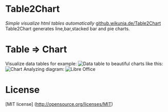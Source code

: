Table2Chart
=======
*Simple visualize html tables automatically* 
[github.wikunia.de/Table2Chart](http://github.wikunia.de/Table2Chart)
Table2Chart generates line,bar,stacked bar and pie charts.

Table => Chart
======
Visualize data tables for example: ![Data table](http://github.wikunia.de/Table2Chart/images/line_table.jpg "") to
beautiful charts like this: ![Chart](http://github.wikunia.de/Table2Chart/images/line_chart.jpg "")
Analyzing diagram: ![Libre Office](http://github.wikunia.de/Table2Chart/images/Analyse.jpg "")




License
======
[MIT license] (http://opensource.org/licenses/MIT)


